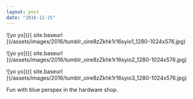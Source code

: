 ```yaml
---
layout: post
date: "2016-12-25"
---
```


![yo yo]({{ site.baseurl }}/assets/images/2016/tumblr_oire8zZkhk1r16syio1_1280-1024x576.jpg)

![yo yo]({{ site.baseurl }}/assets/images/2016/tumblr_oire8zZkhk1r16syio2_1280-1024x576.jpg)

![yo yo]({{ site.baseurl }}/assets/images/2016/tumblr_oire8zZkhk1r16syio3_1280-1024x576.jpg)

Fun with blue perspex in the hardware shop.
